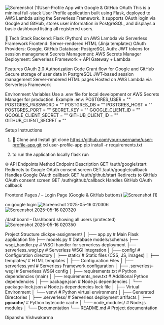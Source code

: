 ![Screenshot (1)](https://github.com/user-attachments/assets/50b8638d-68e5-48ce-83c1-2dc6434a0c46)User-Profile App with Google & GitHub OAuth
This is a minimal full-stack User Profile application built using Flask, deployed to AWS Lambda using the Serverless Framework. It supports OAuth login via Google and GitHub, stores user information in PostgreSQL, and displays a basic dashboard listing all registered users.

🔧 Tech Stack
Backend: Flask (Python) on AWS Lambda via Serverless Framework
Frontend: Server-rendered HTML (Jinja templates)
OAuth Providers: Google, GitHub
Database: PostgreSQL
Auth: JWT tokens for session management
Secrets Management: AWS Secrets Manager
Deployment: Serverless Framework + API Gateway + Lambda

Features
OAuth 2.0 Authorization Code Grant flow for Google and GitHub
Secure storage of user data in PostgreSQL
JWT-based session management
Server-rendered HTML pages
Hosted on AWS Lambda via Serverless Framework

Environment Variables
Use a .env file for local development or AWS Secrets Manager for production. Example .env:
POSTGRES_USER = ""
POSTGRES_PASSWORD = ""
POSTGRES_DB = ""
POSTGRES_HOST = ""
POSTGRES_PORT = ""
SECRET_KEY = ""
GOOGLE_CLIENT_ID = ""
GOOGLE_CLIENT_SECRET = ""
GITHUB_CLIENT_ID = ""
GITHUB_CLIENT_SECRET = ""

Setup Instructions
1. 🧬 Clone and Install
   git clone https://github.com/your-username/user-profile-app.git
   cd user-profile-app
   pip install -r requirements.txt

2. to run the application locally
  flask run



🌐 API Endpoints
Method	Endpoint	Description
GET	/auth/google/start	Redirects to Google OAuth consent screen
GET	/auth/google/callback	Handles Google OAuth callback
GET	/auth/github/start	Redirects to GitHub OAuth consent screen
GET	/auth/github/callback	Handles GitHub OAuth callback


 Frontend Pages
/ – Login Page (Google & GitHub buttons)
![Screenshot (1)](https://github.com/user-attachments/assets/2b7ca8a2-4622-4274-9e76-e624782e7599)

on google login
![Screenshot 2025-05-16 020306](https://github.com/user-attachments/assets/7c27658a-504a-4266-a32e-0778ef18aa91)
![Screenshot 2025-05-16 020320](https://github.com/user-attachments/assets/029a27d9-ad16-43a4-b3b6-093c1f08db5a)

/dashboard – Dashboard showing all users (protected)
![Screenshot 2025-05-16 020350](https://github.com/user-attachments/assets/a67cfbb9-074f-44d4-a6be-32eb10b19ea9)


Project Structure
clickpe-assignment/
│
├── app.py                 # Main Flask application file
├── models.py              # Database models/schemas
├── wsgi_handler.py        # WSGI handler for serverless deployment
├── serverless_wsgi.py     # Serverless WSGI integration
│
├── config/               # Configuration directory
│
├── static/              # Static files (CSS, JS, images)
│
├── templates/           # HTML templates
│
├── Configuration Files
│   ├── serverless.yml      # Serverless Framework configuration
│   ├── .serverless-wsgi    # Serverless WSGI config
│   ├── requirements.txt    # Python dependencies (main)
│   ├── requirements_new.txt # Additional Python dependencies
│   ├── package.json        # Node.js dependencies
│   └── package-lock.json   # Node.js dependencies lock file
│
├── Virtual Environment
│   └── venv/              # Python virtual environment
│
├── Generated Directories
│   ├── .serverless/       # Serverless deployment artifacts
│   ├── __pycache__/       # Python bytecode cache
│   └── node_modules/      # Node.js modules
│
└── Documentation
    └── README.md          # Project documentation


Dipanshu Vishwakarma


